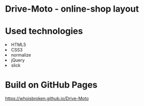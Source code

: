 # Drive-Moto - online-shop layout

# Used technologies
<li>HTML5</li>
<li>CSS3</li>
<li>normalize</li>
<li>jQuery</li>
<li>slick</li>

# Build on GitHub Pages
<https://whoisbroken.github.io/Drive-Moto>
